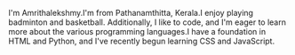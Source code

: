 I'm Amrithalekshmy.I'm from Pathanamthitta, Kerala.I enjoy playing badminton and basketball. Additionally, I like to code, and I'm eager to learn more about the various programming languages.I have a foundation in HTML and Python, and I've recently begun learning CSS and JavaScript.
